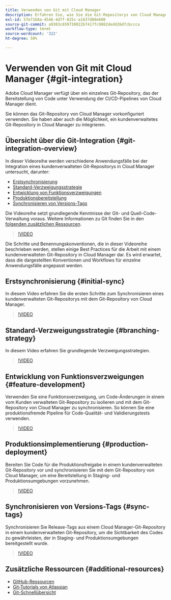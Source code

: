 ```yaml
---
title: Verwenden von Git mit Cloud Manager
description: Erfahren Sie, wie Sie die Git-Repositorys von Cloud Manager verwenden und wie Sie Ihr eigenes On-Premise-kundenverwaltetes Git-Repository mit Cloud Manager integrieren.
exl-id: 57e71b8a-4546-4d7f-825c-a1637d08e608
source-git-commit: a9303c659730022b7417fc9082dedd26d7cbccca
workflow-type: tm+mt
source-wordcount: '322'
ht-degree: 50%

---
```


# Verwenden von Git mit Cloud Manager {#git-integration}

Adobe Cloud Manager verfügt über ein einzelnes Git-Repository, das der Bereitstellung von Code unter Verwendung der CI/CD-Pipelines von Cloud Manager dient.

Sie können das Git-Repository von Cloud Manager vorkonfiguriert verwenden. Sie haben aber auch die Möglichkeit, ein kundenverwaltetes Git-Repository in Cloud Manager zu integrieren.

## Übersicht über die Git-Integration {#git-integration-overview}

In dieser Videoreihe werden verschiedene Anwendungsfälle bei der Integration eines kundenverwalteten Git-Repositorys in Cloud Manager untersucht, darunter:

* [Erstsynchronisierung](#initial-sync)
* [Standard-Verzweigungsstrategie](#branching-strategy)
* [Entwicklung von Funktionsverzweigungen](#feature-development)
* [Produktionsbereitstellung](#production-deployment)
* [Synchronisieren von Versions-Tags](#sync-tags)

Die Videoreihe setzt grundlegende Kenntnisse der Git- und Quell-Code-Verwaltung voraus. Weitere Informationen zu Git finden Sie in den [folgenden zusätzlichen Ressourcen](#additional-resources).

>[!VIDEO](https://video.tv.adobe.com/v/28710/)

Die Schritte und Benennungskonventionen, die in dieser Videoreihe beschrieben werden, stellen einige Best Practices für die Arbeit mit einem kundenverwalteten Git-Repository in Cloud Manager dar. Es wird erwartet, dass die dargestellten Konventionen und Workflows für einzelne Anwendungsfälle angepasst werden.

## Erstsynchronisierung {#initial-sync}

In diesem Video erfahren Sie die ersten Schritte zum Synchronisieren eines kundenverwalteten Git-Repositorys mit dem Git-Repository von Cloud Manager.

>[!VIDEO](https://video.tv.adobe.com/v/28711/?quality=12)

## Standard-Verzweigungsstrategie {#branching-strategy}

In diesem Video erfahren Sie grundlegende Verzweigungsstrategien.

>[!VIDEO](https://video.tv.adobe.com/v/28712/?quality=12)

## Entwicklung von Funktionsverzweigungen {#feature-development}

Verwenden Sie eine Funktionsverzweigung, um Code-Änderungen in einem vom Kunden verwalteten Git-Repository zu isolieren und mit dem Git-Repository von Cloud Manager zu synchronisieren. So können Sie eine produktionsfremde Pipeline für Code-Qualität- und Validierungstests verwenden.

>[!VIDEO](https://video.tv.adobe.com/v/28723/?quality=12)

## Produktionsimplementierung {#production-deployment}

Bereiten Sie Code für die Produktionsfreigabe in einem kundenverwalteten Git-Repository vor und synchronisieren Sie mit dem Git-Repository von Cloud Manager, um eine Bereitstellung in Staging- und Produktionsumgebungen vorzunehmen.

>[!VIDEO](https://video.tv.adobe.com/v/28724/?quality=12)

## Synchronisieren von Versions-Tags {#sync-tags}

Synchronisieren Sie Release-Tags aus einem Cloud Manager-Git-Repository in einem kundenverwalteten Git-Repository, um die Sichtbarkeit des Codes zu gewährleisten, der in Staging- und Produktionsumgebungen bereitgestellt wurde.

>[!VIDEO](https://video.tv.adobe.com/v/28725/?quality=12)

## Zusätzliche Ressourcen {#additional-resources}

* [GitHub-Ressourcen](https://try.github.io)
* [Git-Tutorials von Atlassian](https://www.atlassian.com/git/tutorials/what-is-version-control)
* [Git-Schnellübersicht](https://education.github.com/git-cheat-sheet-education.pdf)
